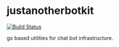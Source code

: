 # justanotherbotkit

[![Build Status](https://travis-ci.com/JustAnotherOrganization/justanotherbotkit.svg?branch=master)](https://travis-ci.com/JustAnotherOrganization/justanotherbotkit)

go based utilities for chat bot infrastructure.
